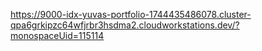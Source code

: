 https://9000-idx-yuvas-portfolio-1744435486078.cluster-qpa6grkipzc64wfjrbr3hsdma2.cloudworkstations.dev/?monospaceUid=115114

